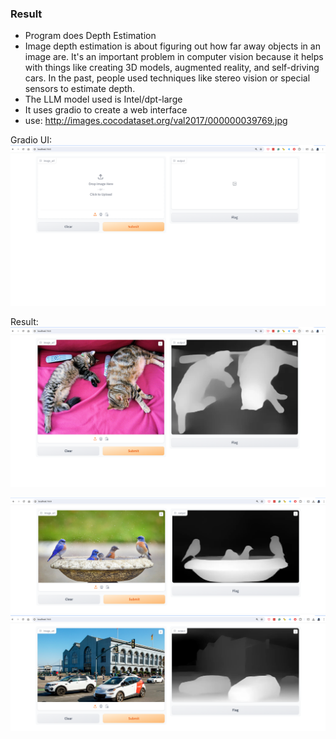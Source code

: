 ### Result
* Program does Depth Estimation
* Image depth estimation is about figuring out how far away objects in an image are. It's an important problem in computer vision because it helps with things like creating 3D models, augmented reality, and self-driving cars. In the past, people used techniques like stereo vision or special sensors to estimate depth.
* The LLM model used is Intel/dpt-large
* It uses gradio to create a web interface
* use: http://images.cocodataset.org/val2017/000000039769.jpg

Gradio UI:
<img src='input.png' />

Result:
<img src='result.png' />

<img src='result2.png' />

<img src='result3.png' />